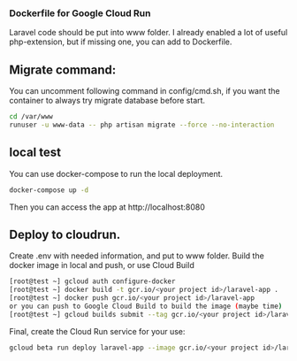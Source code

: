 ### Dockerfile for Google Cloud Run
Laravel code should be put into www folder.
I already enabled a lot of useful php-extension, but if missing one, you can add to Dockerfile.
## Migrate command:
You can uncomment following command in config/cmd.sh, if you want the container to always try migrate database before start.
```bash
cd /var/www
runuser -u www-data -- php artisan migrate --force --no-interaction
```
## local test
You can use docker-compose to run the local deployment.
```bash
docker-compose up -d
```
Then you can access the app at http://localhost:8080
## Deploy to cloudrun.
Create .env with needed information, and put to www folder.
Build the docker image in local and push, or use Cloud Build
```bash
[root@test ~] gcloud auth configure-docker
[root@test ~] docker build -t gcr.io/<your project id>/laravel-app .
[root@test ~] docker push gcr.io/<your project id>/laravel-app
or you can push to Google Cloud Build to build the image (maybe time)
[root@test ~] gcloud builds submit --tag gcr.io/<your project id>/laravel-app
```
Final, create the Cloud Run service for your use:

```bash
gcloud beta run deploy laravel-app --image gcr.io/<your project id>/laravel-app --region us-central1 --platform managed
```
